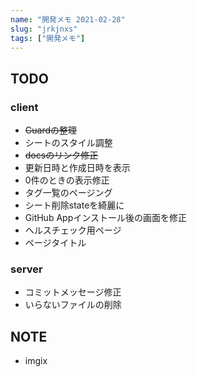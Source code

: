 ```yaml
---
name: "開発メモ 2021-02-28"
slug: "jrkjnxs"
tags: ["開発メモ"]
---
```


## TODO

### client

- ~~Guardの整理~~
- シートのスタイル調整
- ~~docsのリンク修正~~
- 更新日時と作成日時を表示
- 0件のときの表示修正
- タグ一覧のページング
- シート削除stateを綺麗に
- GitHub Appインストール後の画面を修正
- ヘルスチェック用ページ
- ページタイトル


### server

- コミットメッセージ修正
- いらないファイルの削除


## NOTE

- imgix

